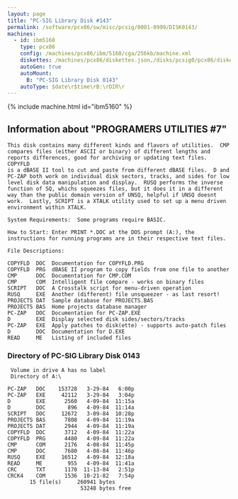 ```yaml
---
layout: page
title: "PC-SIG Library Disk #143"
permalink: /software/pcx86/sw/misc/pcsig/0001-0999/DISK0143/
machines:
  - id: ibm5160
    type: pcx86
    config: /machines/pcx86/ibm/5160/cga/256kb/machine.xml
    diskettes: /machines/pcx86/diskettes.json,/disks/pcsig0/pcx86/diskettes.json
    autoGen: true
    autoMount:
      B: "PC-SIG Library Disk 0143"
    autoType: $date\r$time\rB:\rDIR\r
---
```


{% include machine.html id="ibm5160" %}

## Information about "PROGRAMERS UTILITIES #7"

    This disk contains many different kinds and flavors of utilities.  CMP
    compares files (either ASCII or binary) of different lengths and
    reports differences, good for archiving or updating text files. COPYFLD
    is a dBASE II tool to cut and paste from different dBASE files.  D and
    PC-ZAP both work on individual disk sectors, tracks, and sides for low
    level disk data manipulation and display.  RUSQ performs the inverse
    function of SQ, whichs squeezes files, but it does it in a different
    way than the public domain version of UNSQ, helpful if UNSQ doesnt
    work.  Lastly, SCRIPT is a XTALK utility used to set up a menu driven
    environment within XTALK.
    
    System Requirements:  Some programs require BASIC.
    
    How to Start: Enter PRINT *.DOC at the DOS prompt (A:), the
    instructions for running programs are in their respective text files.
    
    File Descriptions:
    
    COPYFLD  DOC  Documentation for COPYFLD.PRG
    COPYFLD  PRG  dBASE II program to copy fields from one file to another
    CMP      DOC  Documentation for CMP.COM
    CMP      COM  Intelligent file compare - works on binary files
    SCRIPT   DOC  A Crosstalk script for menu-driven operation
    RUSQ     EXE  Another (different) file unsqueezer - as last resort!
    PROJECTS DAT  Sample database for PROJECTS.BAS
    PROJECTS BAS  Home projects database manager
    PC-ZAP   DOC  Documentation for PC-ZAP.EXE
    D        EXE  Display selected disk sides/sectors/tracks
    PC-ZAP   EXE  Apply patches to disk(ette) - supports auto-patch files
    D        DOC  Documentation for D.EXE
    READ     ME   Listing of included files

### Directory of PC-SIG Library Disk 0143

     Volume in drive A has no label
     Directory of A:\

    PC-ZAP   DOC    153728   3-29-84   6:00p
    PC-ZAP   EXE     42112   3-29-84   3:04p
    D        EXE      2560   4-09-84  11:15a
    D        DOC       896   4-09-84  11:14a
    SCRIPT   DOC     12672   3-09-84  10:28p
    PROJECTS BAS      7808   4-09-84  11:19a
    PROJECTS DAT      2944   4-09-84  11:19a
    COPYFLD  DOC      3712   4-09-84  11:22a
    COPYFLD  PRG      4480   4-09-84  11:22a
    CMP      COM      2176   4-08-84  11:45p
    CMP      DOC      7680   4-08-84  11:46p
    RUSQ     EXE     16512   4-09-84  12:18a
    READ     ME        955   4-09-84  11:41a
    CRC      TXT      1170  11-13-84   2:51p
    CRCK4    COM      1536  10-21-82   7:54p
           15 file(s)     260941 bytes
                           53248 bytes free
